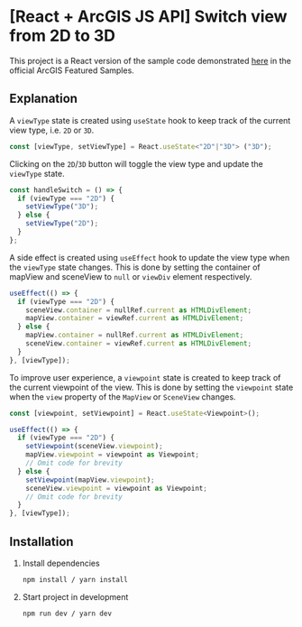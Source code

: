 # [React + ArcGIS JS API] Switch view from 2D to 3D

This project is a React version of the sample code demonstrated [here](https://developers.arcgis.com/javascript/latest/sample-code/views-switch-2d-3d/) in the official ArcGIS Featured Samples.

## Explanation

A `viewType` state is created using `useState` hook to keep track of the current view type, i.e. `2D` or `3D`.

```js
const [viewType, setViewType] = React.useState<"2D"|"3D"> ("3D");
```

Clicking on the `2D`/`3D` button will toggle the view type and update the `viewType` state.

```js
const handleSwitch = () => {
  if (viewType === "2D") {
    setViewType("3D");
  } else {
    setViewType("2D");
  }
};
```

A side effect is created using `useEffect` hook to update the view type when the `viewType` state changes. This is done by setting the container of mapView and sceneView to `null` or `viewDiv` element respectively.

```js
useEffect(() => {
  if (viewType === "2D") {
    sceneView.container = nullRef.current as HTMLDivElement;
    mapView.container = viewRef.current as HTMLDivElement;
  } else {
    mapView.container = nullRef.current as HTMLDivElement;
    sceneView.container = viewRef.current as HTMLDivElement;
  }
}, [viewType]);
```

To improve user experience, a `viewpoint` state is created to keep track of the current viewpoint of the view. This is done by setting the `viewpoint` state when the `view` property of the `MapView` or `SceneView` changes.

```js
const [viewpoint, setViewpoint] = React.useState<Viewpoint>();

useEffect(() => {
  if (viewType === "2D") {
    setViewpoint(sceneView.viewpoint);
    mapView.viewpoint = viewpoint as Viewpoint;
    // Omit code for brevity
  } else {
    setViewpoint(mapView.viewpoint);
    sceneView.viewpoint = viewpoint as Viewpoint;
    // Omit code for brevity
  }
}, [viewType]);
```

## Installation

1. Install dependencies

   ```bash
   npm install / yarn install
   ```

2. Start project in development

   ```bash
   npm run dev / yarn dev
   ```
